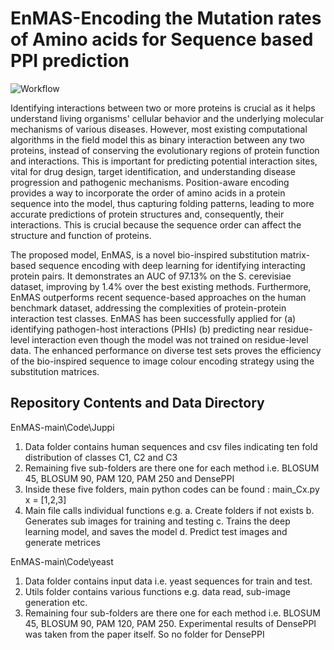 # EnMAS-Encoding the Mutation rates of Amino acids for Sequence based PPI prediction

![Workflow](https://github.com/CMATERJU-BIOINFO/EnMAS/assets/56863228/25884b58-f86d-4bc8-aee7-3b8537a01445)



Identifying interactions between two or more proteins is crucial as it helps understand living organisms' cellular behavior and the underlying molecular mechanisms of various diseases. However, most existing computational algorithms in the field model this as binary interaction between any two proteins, instead of conserving the evolutionary regions of protein function and interactions. This is important for predicting potential interaction sites, vital for drug design, target identification, and understanding disease progression and pathogenic mechanisms. Position-aware encoding provides a way to incorporate the order of amino acids in a protein sequence into the model, thus capturing folding patterns, leading to more accurate predictions of protein structures and, consequently, their interactions. 
This is crucial because the sequence order can affect the structure and function of proteins.

The proposed model, EnMAS, is a novel bio-inspired substitution matrix-based sequence encoding with deep learning for identifying interacting protein pairs. It demonstrates an AUC of 97.13\% on the S. cerevisiae dataset, improving by 1.4\% over the best existing methods. Furthermore, EnMAS outperforms recent sequence-based approaches on the human benchmark dataset, addressing the complexities of protein-protein interaction test classes. EnMAS has been successfully applied for (a) identifying pathogen-host interactions (PHIs) (b) predicting near residue-level interaction even though the model was not trained on residue-level data. The enhanced performance on diverse test sets proves the efficiency of the bio-inspired sequence to image colour encoding strategy using the substitution matrices.



## Repository Contents and Data Directory

EnMAS-main\Code\Juppi
1. Data folder contains human sequences and csv files indicating ten fold distribution of classes C1, C2 and C3 
2. Remaining five sub-folders are there one for each method i.e. BLOSUM 45, BLOSUM 90, PAM 120, PAM 250 and DensePPI
3. Inside these five folders, main python codes can be found : main_Cx.py  x = [1,2,3]
4. Main file calls individual functions e.g. 
	a. Create folders if not exists
	b. Generates sub images for training and testing 
	c. Trains the deep learning model, and saves the model
	d. Predict test images and generate metrices

EnMAS-main\Code\yeast
1. Data folder contains input data i.e. yeast sequences for train and test.
2. Utils folder contains various functions e.g. data read, sub-image generation etc. 
3. Remaining four sub-folders are there one for each method i.e. BLOSUM 45, BLOSUM 90, PAM 120, PAM 250. 
Experimental results of DensePPI was taken from the paper itself. So no folder for DensePPI

